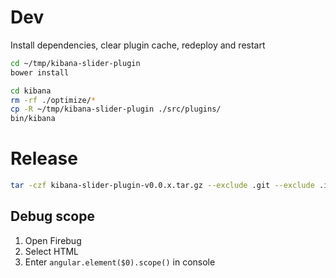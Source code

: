 # Dev
Install dependencies, clear plugin cache, redeploy and restart

```bash
cd ~/tmp/kibana-slider-plugin
bower install

cd kibana
rm -rf ./optimize/*
cp -R ~/tmp/kibana-slider-plugin ./src/plugins/
bin/kibana
```

# Release

```bash
tar -czf kibana-slider-plugin-v0.0.x.tar.gz --exclude .git --exclude .idea --exclude *.iml --exclude src  --exclude demo kibana-slider-plugin
```

## Debug scope

1. Open Firebug
2. Select HTML
3. Enter `angular.element($0).scope()` in console